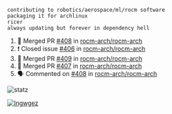 ```
contributing to robotics/aerospace/ml/rocm software
packaging it for archlinux
ricer
always updating but forever in dependency hell
```

<!--START_SECTION:activity-->
1. 🎉 Merged PR [#408](https://github.com//rocm-arch/rocm-arch/pull/408) in [rocm-arch/rocm-arch](https://github.com//rocm-arch/rocm-arch)
2. ❗️ Closed issue [#406](https://github.com//rocm-arch/rocm-arch/issues/406) in [rocm-arch/rocm-arch](https://github.com//rocm-arch/rocm-arch)
3. 🎉 Merged PR [#409](https://github.com//rocm-arch/rocm-arch/pull/409) in [rocm-arch/rocm-arch](https://github.com//rocm-arch/rocm-arch)
4. 🎉 Merged PR [#407](https://github.com//rocm-arch/rocm-arch/pull/407) in [rocm-arch/rocm-arch](https://github.com//rocm-arch/rocm-arch)
5. 🗣 Commented on [#408](https://github.com//rocm-arch/rocm-arch/issues/408) in [rocm-arch/rocm-arch](https://github.com//rocm-arch/rocm-arch)
<!--END_SECTION:activity-->


![statz](https://github-readme-stats.vercel.app/api?username=acxz&include_all_commits=true&show_icons=true)

[![lngwgez](https://github-readme-stats.vercel.app/api/top-langs/?username=acxz&layout=compact)](https://github.com/acxz/github-readme-stats)


<!--
**acxz/acxz** is a ✨ _special_ ✨ repository because its `README.md` (this file) appears on your GitHub profile.

Here are some ideas to get you started:

- 🔭 I’m currently working on ...
- 🌱 I’m currently learning ...
- 👯 I’m looking to collaborate on ...
- 🤔 I’m looking for help with ...
- 💬 Ask me about ...
- 📫 How to reach me: ...
- 😄 Pronouns: ...
- ⚡ Fun fact: ...
-->
